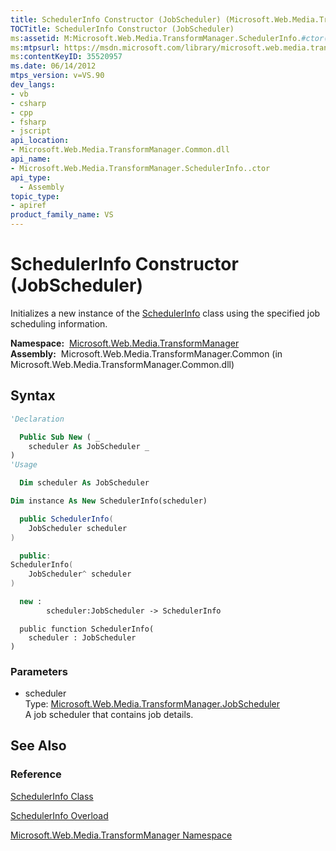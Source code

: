 ```yaml
---
title: SchedulerInfo Constructor (JobScheduler) (Microsoft.Web.Media.TransformManager)
TOCTitle: SchedulerInfo Constructor (JobScheduler)
ms:assetid: M:Microsoft.Web.Media.TransformManager.SchedulerInfo.#ctor(Microsoft.Web.Media.TransformManager.JobScheduler)
ms:mtpsurl: https://msdn.microsoft.com/library/microsoft.web.media.transformmanager.schedulerinfo.schedulerinfo(v=VS.90)
ms:contentKeyID: 35520957
ms.date: 06/14/2012
mtps_version: v=VS.90
dev_langs:
- vb
- csharp
- cpp
- fsharp
- jscript
api_location:
- Microsoft.Web.Media.TransformManager.Common.dll
api_name:
- Microsoft.Web.Media.TransformManager.SchedulerInfo..ctor
api_type:
  - Assembly
topic_type:
- apiref
product_family_name: VS
---
```


# SchedulerInfo Constructor (JobScheduler)

Initializes a new instance of the [SchedulerInfo](schedulerinfo-class-microsoft-web-media-transformmanager.md) class using the specified job scheduling information.

**Namespace:**  [Microsoft.Web.Media.TransformManager](microsoft-web-media-transformmanager-namespace.md)  
**Assembly:**  Microsoft.Web.Media.TransformManager.Common (in Microsoft.Web.Media.TransformManager.Common.dll)

## Syntax

```vb
'Declaration

  Public Sub New ( _
    scheduler As JobScheduler _
)
'Usage

  Dim scheduler As JobScheduler

Dim instance As New SchedulerInfo(scheduler)
```

```csharp
  public SchedulerInfo(
    JobScheduler scheduler
)
```

```cpp
  public:
SchedulerInfo(
    JobScheduler^ scheduler
)
```

``` fsharp
  new : 
        scheduler:JobScheduler -> SchedulerInfo
```

```jscript
  public function SchedulerInfo(
    scheduler : JobScheduler
)
```

### Parameters

  - scheduler  
    Type: [Microsoft.Web.Media.TransformManager.JobScheduler](jobscheduler-class-microsoft-web-media-transformmanager.md)  
    A job scheduler that contains job details.  

## See Also

### Reference

[SchedulerInfo Class](schedulerinfo-class-microsoft-web-media-transformmanager.md)

[SchedulerInfo Overload](schedulerinfo-constructor-microsoft-web-media-transformmanager.md)

[Microsoft.Web.Media.TransformManager Namespace](microsoft-web-media-transformmanager-namespace.md)
